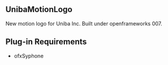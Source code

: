 ## UnibaMotionLogo
New motion logo for Uniba Inc.
Built under openframeworks 007.

## Plug-in Requirements
* ofxSyphone

